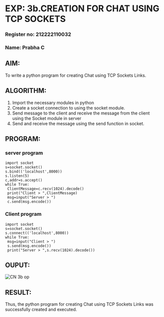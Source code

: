 # EXP: 3b.CREATION FOR CHAT USING TCP SOCKETS
### Register no: 212222110032
### Name: Prabha C
## AIM:
To write a python program for creating Chat using TCP Sockets Links.
## ALGORITHM:
1. Import the necessary modules in python
2. Create a socket connection to using the socket module.
3. Send message to the client and receive the message from the client using the Socket module in
 server
4. Send and receive the message using the send function in socket.
## PROGRAM:
### server program
```
import socket
s=socket.socket()
s.bind(('localhost',8000))
s.listen(5)
c,addr=s.accept()
while True:
 ClientMessage=c.recv(1024).decode()
 print("Client > ",ClientMessage)
 msg=input("Server > ")
 c.send(msg.encode())
```

### Client program
```
import socket
s=socket.socket()
s.connect(('localhost',8000))
while True:
 msg=input("Client > ")
 s.send(msg.encode())
 print("Server > ",s.recv(1024).decode())
```

## OUPUT:
![CN 3b op](https://github.com/22008837/3b_CHAT_USING_TCP_SOCKETS/assets/120194155/51a3e880-1076-4158-b26b-0c229f0dd1fb)

## RESULT:
Thus, the python program for creating Chat using TCP Sockets Links was successfully 
created and executed.
